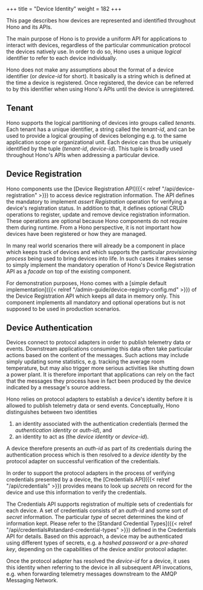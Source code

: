 +++
title = "Device Identity"
weight = 182
+++

This page describes how devices are represented and identified throughout Hono and its APIs.
<!--more-->

The main purpose of Hono is to provide a uniform API for applications to interact with devices, regardless of the particular communication protocol the devices natively use. In order to do so, Hono uses a unique *logical* identifier to refer to each device individually.

Hono does not make any assumptions about the format of a device identifier (or *device-id* for short). It basically is a string which is defined at the time a device is registered. Once registered, the device can be referred to by this identifier when using Hono's APIs until the device is unregistered. 

## Tenant

Hono supports the logical partitioning of devices into groups called *tenants*. Each tenant has a unique identifier, a string called the *tenant-id*, and can be used to provide a logical grouping of devices belonging e.g. to the same application scope or organizational unit. Each device can thus be uniquely identified by the tuple (*tenant-id*, *device-id*). This tuple is broadly used throughout Hono's APIs when addressing a particular device.

## Device Registration

Hono components use the [Device Registration API]({{< relref "/api/device-registration" >}}) to access device registration information. The API defines the mandatory to implement *assert Registration* operation for verifying a device's registration status. In addition to that, it defines optional CRUD operations to register, update and remove device registration information. These operations are optional because Hono components do not require them during runtime. From a Hono perspective, it is not important how devices have been registered or how they are managed.

In many real world scenarios there will already be a component in place which keeps track of devices and which supports the particular *provisioning process* being used to bring devices into life. In such cases it makes sense to simply implement the mandatory operation of Hono's Device Registration API as a *facade* on top of the existing component.

For demonstration purposes, Hono comes with a [simple default implementation]({{< relref "/admin-guide/device-registry-config.md" >}}) of the Device Registration API which keeps all data in memory only. This component implements all mandatory and optional operations but is not supposed to be used in production scenarios.

## Device Authentication

Devices connect to protocol adapters in order to publish telemetry data or events. Downstream applications consuming this data often take particular actions based on the content of the messages. Such actions may include simply updating some statistics, e.g. tracking the average room temperature, but may also trigger more serious activities like shutting down a power plant. It is therefore important that applications can rely on the fact that the messages they process have in fact been produced by the device indicated by a message's source address.

Hono relies on protocol adapters to establish a device's identity before it is allowed to publish telemetry data or send events. Conceptually, Hono distinguishes between two identities

1. an identity associated with the authentication credentials (termed the *authentication identity* or *auth-id*), and
1. an identity to act as (the *device identity* or *device-id*).

A device therefore presents an *auth-id* as part of its credentials during the authentication process which is then resolved to a *device identity* by the protocol adapter on successful verification of the credentials.

In order to support the protocol adapters in the process of verifying credentials presented by a device, the [Credentials API]({{< relref "/api/credentials" >}}) provides means to look up *secrets* on record for the device and use this information to verify the credentials.

The Credentials API supports registration of multiple sets of credentials for each device. A set of credentials consists of an *auth-id* and some sort of *secret* information. The particular *type* of secret determines the kind of information kept. Please refer to the [Standard Credential Types]({{< relref "/api/credentials#standard-credential-types" >}}) defined in the Credentials API for details. Based on this approach, a device may be authenticated using different types of secrets, e.g. a *hashed password* or a *pre-shared key*, depending on the capabilities of the device and/or protocol adapter.

Once the protocol adapter has resolved the *device-id* for a device, it uses this identity when referring to the device in all subsequent API invocations, e.g. when forwarding telemetry messages downstream to the AMQP Messaging Network.
